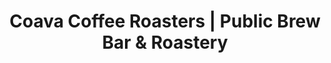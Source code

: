 ---
title: "Coava Coffee Roasters | Public Brew Bar & Roastery"
url: /portland/coava-coffee-roasters-public-brew-bar-and-roastery/
shop: coffee
---